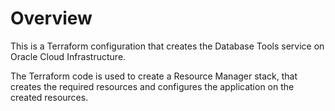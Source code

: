 # Overview
This is a Terraform configuration that creates the Database Tools service on Oracle Cloud Infrastructure.

The Terraform code is used to create a Resource Manager stack, that creates the required resources and configures the application on the created resources.